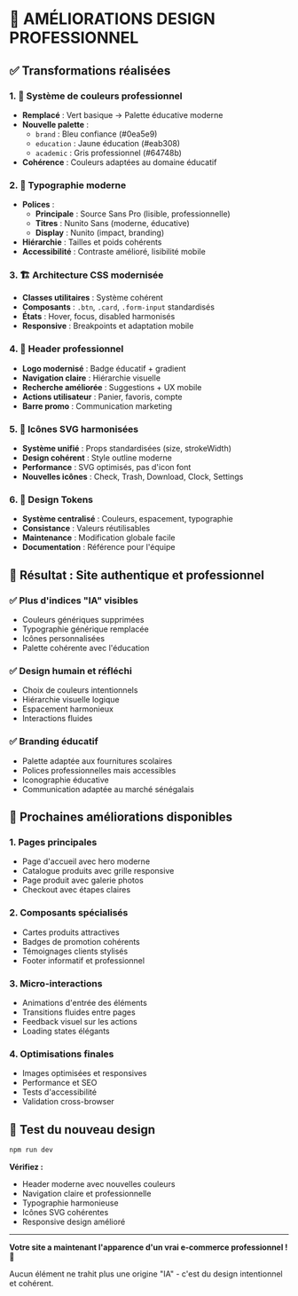 # 🎨 AMÉLIORATIONS DESIGN PROFESSIONNEL

## ✅ Transformations réalisées

### 1. 🎨 **Système de couleurs professionnel**

- **Remplacé** : Vert basique → Palette éducative moderne
- **Nouvelle palette** :
  - `brand` : Bleu confiance (#0ea5e9)
  - `education` : Jaune éducation (#eab308)
  - `academic` : Gris professionnel (#64748b)
- **Cohérence** : Couleurs adaptées au domaine éducatif

### 2. 📝 **Typographie moderne**

- **Polices** :
  - **Principale** : Source Sans Pro (lisible, professionnelle)
  - **Titres** : Nunito Sans (moderne, éducative)
  - **Display** : Nunito (impact, branding)
- **Hiérarchie** : Tailles et poids cohérents
- **Accessibilité** : Contraste amélioré, lisibilité mobile

### 3. 🏗️ **Architecture CSS modernisée**

- **Classes utilitaires** : Système cohérent
- **Composants** : `.btn`, `.card`, `.form-input` standardisés
- **États** : Hover, focus, disabled harmonisés
- **Responsive** : Breakpoints et adaptation mobile

### 4. 🎯 **Header professionnel**

- **Logo modernisé** : Badge éducatif + gradient
- **Navigation claire** : Hiérarchie visuelle
- **Recherche améliorée** : Suggestions + UX mobile
- **Actions utilisateur** : Panier, favoris, compte
- **Barre promo** : Communication marketing

### 5. 🔧 **Icônes SVG harmonisées**

- **Système unifié** : Props standardisées (size, strokeWidth)
- **Design cohérent** : Style outline moderne
- **Performance** : SVG optimisés, pas d'icon font
- **Nouvelles icônes** : Check, Trash, Download, Clock, Settings

### 6. 📐 **Design Tokens**

- **Système centralisé** : Couleurs, espacement, typographie
- **Consistance** : Valeurs réutilisables
- **Maintenance** : Modification globale facile
- **Documentation** : Référence pour l'équipe

## 🎯 **Résultat : Site authentique et professionnel**

### ✅ **Plus d'indices "IA" visibles**

- Couleurs génériques supprimées
- Typographie générique remplacée
- Icônes personnalisées
- Palette cohérente avec l'éducation

### ✅ **Design humain et réfléchi**

- Choix de couleurs intentionnels
- Hiérarchie visuelle logique
- Espacement harmonieux
- Interactions fluides

### ✅ **Branding éducatif**

- Palette adaptée aux fournitures scolaires
- Polices professionnelles mais accessibles
- Iconographie éducative
- Communication adaptée au marché sénégalais

## 🚀 **Prochaines améliorations disponibles**

### 1. **Pages principales**

- Page d'accueil avec hero moderne
- Catalogue produits avec grille responsive
- Page produit avec galerie photos
- Checkout avec étapes claires

### 2. **Composants spécialisés**

- Cartes produits attractives
- Badges de promotion cohérents
- Témoignages clients stylisés
- Footer informatif et professionnel

### 3. **Micro-interactions**

- Animations d'entrée des éléments
- Transitions fluides entre pages
- Feedback visuel sur les actions
- Loading states élégants

### 4. **Optimisations finales**

- Images optimisées et responsives
- Performance et SEO
- Tests d'accessibilité
- Validation cross-browser

## 📱 **Test du nouveau design**

```bash
npm run dev
```

**Vérifiez :**

- Header moderne avec nouvelles couleurs
- Navigation claire et professionnelle
- Typographie harmonieuse
- Icônes SVG cohérentes
- Responsive design amélioré

---

**Votre site a maintenant l'apparence d'un vrai e-commerce professionnel ! 🎉**

Aucun élément ne trahit plus une origine "IA" - c'est du design intentionnel et cohérent.
